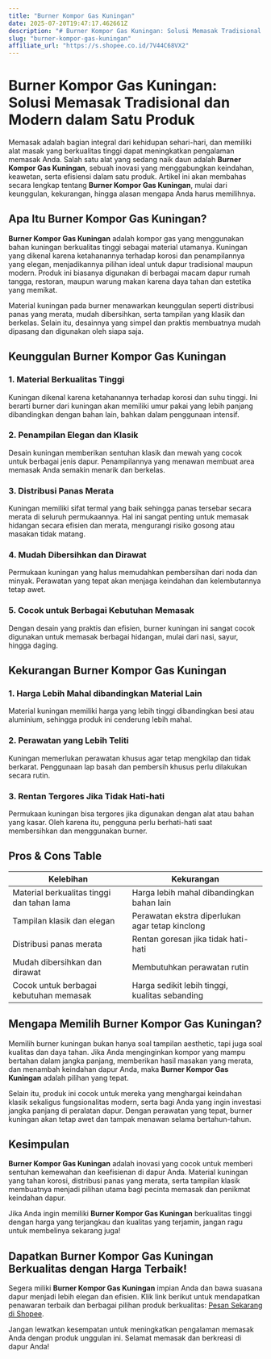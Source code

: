 ```yaml
---
title: "Burner Kompor Gas Kuningan"
date: 2025-07-20T19:47:17.462661Z
description: "# Burner Kompor Gas Kuningan: Solusi Memasak Tradisional dan Modern dalam Satu Produk..."
slug: "burner-kompor-gas-kuningan"
affiliate_url: "https://s.shopee.co.id/7V44C68VX2"
---
```

# Burner Kompor Gas Kuningan: Solusi Memasak Tradisional dan Modern dalam Satu Produk

Memasak adalah bagian integral dari kehidupan sehari-hari, dan memiliki alat masak yang berkualitas tinggi dapat meningkatkan pengalaman memasak Anda. Salah satu alat yang sedang naik daun adalah **Burner Kompor Gas Kuningan**, sebuah inovasi yang menggabungkan keindahan, keawetan, serta efisiensi dalam satu produk. Artikel ini akan membahas secara lengkap tentang **Burner Kompor Gas Kuningan**, mulai dari keunggulan, kekurangan, hingga alasan mengapa Anda harus memilihnya.

## Apa Itu Burner Kompor Gas Kuningan?

**Burner Kompor Gas Kuningan** adalah kompor gas yang menggunakan bahan kuningan berkualitas tinggi sebagai material utamanya. Kuningan yang dikenal karena ketahanannya terhadap korosi dan penampilannya yang elegan, menjadikannya pilihan ideal untuk dapur tradisional maupun modern. Produk ini biasanya digunakan di berbagai macam dapur rumah tangga, restoran, maupun warung makan karena daya tahan dan estetika yang memikat.

Material kuningan pada burner menawarkan keunggulan seperti distribusi panas yang merata, mudah dibersihkan, serta tampilan yang klasik dan berkelas. Selain itu, desainnya yang simpel dan praktis membuatnya mudah dipasang dan digunakan oleh siapa saja.

## Keunggulan Burner Kompor Gas Kuningan

### 1. Material Berkualitas Tinggi

Kuningan dikenal karena ketahanannya terhadap korosi dan suhu tinggi. Ini berarti burner dari kuningan akan memiliki umur pakai yang lebih panjang dibandingkan dengan bahan lain, bahkan dalam penggunaan intensif.

### 2. Penampilan Elegan dan Klasik

Desain kuningan memberikan sentuhan klasik dan mewah yang cocok untuk berbagai jenis dapur. Penampilannya yang menawan membuat area memasak Anda semakin menarik dan berkelas.

### 3. Distribusi Panas Merata

Kuningan memiliki sifat termal yang baik sehingga panas tersebar secara merata di seluruh permukaannya. Hal ini sangat penting untuk memasak hidangan secara efisien dan merata, mengurangi risiko gosong atau masakan tidak matang.

### 4. Mudah Dibersihkan dan Dirawat

Permukaan kuningan yang halus memudahkan pembersihan dari noda dan minyak. Perawatan yang tepat akan menjaga keindahan dan kelembutannya tetap awet.

### 5. Cocok untuk Berbagai Kebutuhan Memasak

Dengan desain yang praktis dan efisien, burner kuningan ini sangat cocok digunakan untuk memasak berbagai hidangan, mulai dari nasi, sayur, hingga daging.

## Kekurangan Burner Kompor Gas Kuningan

### 1. Harga Lebih Mahal dibandingkan Material Lain

Material kuningan memiliki harga yang lebih tinggi dibandingkan besi atau aluminium, sehingga produk ini cenderung lebih mahal.

### 2. Perawatan yang Lebih Teliti

Kuningan memerlukan perawatan khusus agar tetap mengkilap dan tidak berkarat. Penggunaan lap basah dan pembersih khusus perlu dilakukan secara rutin.

### 3. Rentan Tergores Jika Tidak Hati-hati

Permukaan kuningan bisa tergores jika digunakan dengan alat atau bahan yang kasar. Oleh karena itu, pengguna perlu berhati-hati saat membersihkan dan menggunakan burner.

## Pros & Cons Table

| Kelebihan                                         | Kekurangan                                              |
|----------------------------------------------------|---------------------------------------------------------|
| Material berkualitas tinggi dan tahan lama       | Harga lebih mahal dibandingkan bahan lain             |
| Tampilan klasik dan elegan                        | Perawatan ekstra diperlukan agar tetap kinclong      |
| Distribusi panas merata                            | Rentan goresan jika tidak hati-hati                   |
| Mudah dibersihkan dan dirawat                     | Membutuhkan perawatan rutin                         |
| Cocok untuk berbagai kebutuhan memasak           | Harga sedikit lebih tinggi, kualitas sebanding     |

## Mengapa Memilih Burner Kompor Gas Kuningan?

Memilih burner kuningan bukan hanya soal tampilan aesthetic, tapi juga soal kualitas dan daya tahan. Jika Anda menginginkan kompor yang mampu bertahan dalam jangka panjang, memberikan hasil masakan yang merata, dan menambah keindahan dapur Anda, maka **Burner Kompor Gas Kuningan** adalah pilihan yang tepat.

Selain itu, produk ini cocok untuk mereka yang menghargai keindahan klasik sekaligus fungsionalitas modern, serta bagi Anda yang ingin investasi jangka panjang di peralatan dapur. Dengan perawatan yang tepat, burner kuningan akan tetap awet dan tampak menawan selama bertahun-tahun.

## Kesimpulan

**Burner Kompor Gas Kuningan** adalah inovasi yang cocok untuk memberi sentuhan kemewahan dan keefisienan di dapur Anda. Material kuningan yang tahan korosi, distribusi panas yang merata, serta tampilan klasik membuatnya menjadi pilihan utama bagi pecinta memasak dan penikmat keindahan dapur.

Jika Anda ingin memiliki **Burner Kompor Gas Kuningan** berkualitas tinggi dengan harga yang terjangkau dan kualitas yang terjamin, jangan ragu untuk membelinya sekarang juga!

## Dapatkan Burner Kompor Gas Kuningan Berkualitas dengan Harga Terbaik!

Segera miliki **Burner Kompor Gas Kuningan** impian Anda dan bawa suasana dapur menjadi lebih elegan dan efisien. Klik link berikut untuk mendapatkan penawaran terbaik dan berbagai pilihan produk berkualitas: [Pesan Sekarang di Shopee](https://s.shopee.co.id/7V44C68VX2).

Jangan lewatkan kesempatan untuk meningkatkan pengalaman memasak Anda dengan produk unggulan ini. Selamat memasak dan berkreasi di dapur Anda!